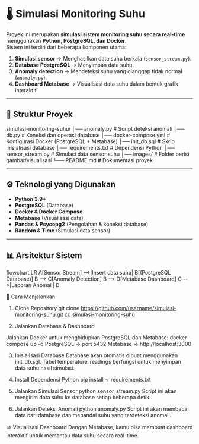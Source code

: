 # 🌡️ Simulasi Monitoring Suhu

Proyek ini merupakan **simulasi sistem monitoring suhu secara real-time** menggunakan **Python, PostgreSQL, dan Docker**.  
Sistem ini terdiri dari beberapa komponen utama:
1. **Simulasi sensor** → Menghasilkan data suhu berkala (`sensor_stream.py`).
2. **Database PostgreSQL** → Menyimpan data suhu.
3. **Anomaly detection** → Mendeteksi suhu yang dianggap tidak normal (`anomaly.py`).
4. **Dashboard Metabase** → Visualisasi data suhu dalam bentuk grafik interaktif.

---

## 📂 Struktur Proyek
simulasi-monitoring-suhu/
│── anomaly.py # Script deteksi anomali
│── db.py # Koneksi dan operasi database
│── docker-compose.yml # Konfigurasi Docker (PostgreSQL + Metabase)
│── init_db.sql # Skrip inisialisasi database
│── requirements.txt # Dependensi Python
│── sensor_stream.py # Simulasi data sensor suhu
│── images/ # Folder berisi gambar/visualisasi
└── README.md # Dokumentasi proyek


---

## ⚙️ Teknologi yang Digunakan
- **Python 3.9+**
- **PostgreSQL** (Database)
- **Docker & Docker Compose**
- **Metabase** (Visualisasi data)
- **Pandas & Psycopg2** (Pengolahan & koneksi database)
- **Random & Time** (Simulasi data sensor)

---

## 📊 Arsitektur Sistem

flowchart LR
    A[Sensor Stream] -->|Insert data suhu| B[(PostgreSQL Database)]
    B --> C[Anomaly Detection]
    B --> D[Metabase Dashboard]
    C -->|Laporan Anomali| D


🚀 Cara Menjalankan
1. Clone Repository
git clone https://github.com/username/simulasi-monitoring-suhu.git
cd simulasi-monitoring-suhu

2. Jalankan Database & Dashboard

Jalankan Docker untuk menghidupkan PostgreSQL dan Metabase:
docker-compose up -d
PostgreSQL → port 5432
Metabase → http://localhost:3000

3. Inisialisasi Database
Database akan otomatis dibuat menggunakan init_db.sql.
Tabel temperature_readings berfungsi untuk menyimpan data suhu hasil simulasi.

4. Install Dependensi Python
pip install -r requirements.txt

5. Jalankan Simulasi Sensor
python sensor_stream.py
Script ini akan mengirim data suhu ke database setiap beberapa detik.

6. Jalankan Deteksi Anomali
python anomaly.py
Script ini akan membaca data dari database dan menandai suhu yang terdeteksi anomali.

📊 Visualisasi Dashboard
Dengan Metabase, kamu bisa membuat dashboard interaktif untuk memantau data suhu secara real-time.
